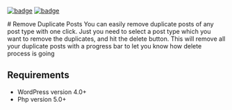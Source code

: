 <p>
<a href="https://plugintests.com/plugins/wporg/remove-duplicate-posts/latest"><img src="https://plugintests.com/plugins/wporg/remove-duplicate-posts/wp-badge.svg" alt="badge"></a>
<a href="https://plugintests.com/plugins/wporg/remove-duplicate-posts/latest"><img src="https://plugintests.com/plugins/wporg/remove-duplicate-posts/php-badge.svg" alt="badge"></a>
</p>
# Remove Duplicate Posts
You can easily remove duplicate posts of any post type with one click. Just you need to select a post type which you want to remove the duplicates, and hit the delete button. This will remove all your duplicate posts with a progress bar to let you know how delete process is going

## Requirements
* WordPress version 4.0+
* Php version 5.0+
